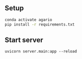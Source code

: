 ## Setup

```bash
conda activate agario
pip install -r requirements.txt
```

## Start server

```
uvicorn server.main:app --reload
```


